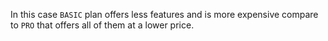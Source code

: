 In this case `BASIC` plan offers less features and is more expensive
compare to `PRO` that offers all of them at a lower price.
